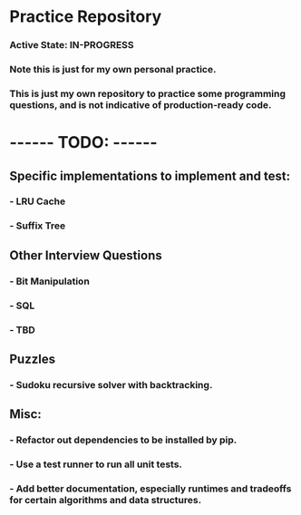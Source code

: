 # Practice Repository

### Active State: IN-PROGRESS
### Note this is just for my own personal practice.
### This is just my own repository to practice some programming questions, and is not indicative of production-ready code.

# ------ TODO: ------

## Specific implementations to implement and test:
### - LRU Cache
### - Suffix Tree

## Other Interview Questions
### - Bit Manipulation
### - SQL
### - TBD

## Puzzles
### - Sudoku recursive solver with backtracking.

## Misc:
### - Refactor out dependencies to be installed by pip.
### - Use a test runner to run all unit tests.
### - Add better documentation, especially runtimes and tradeoffs for certain algorithms and data structures.